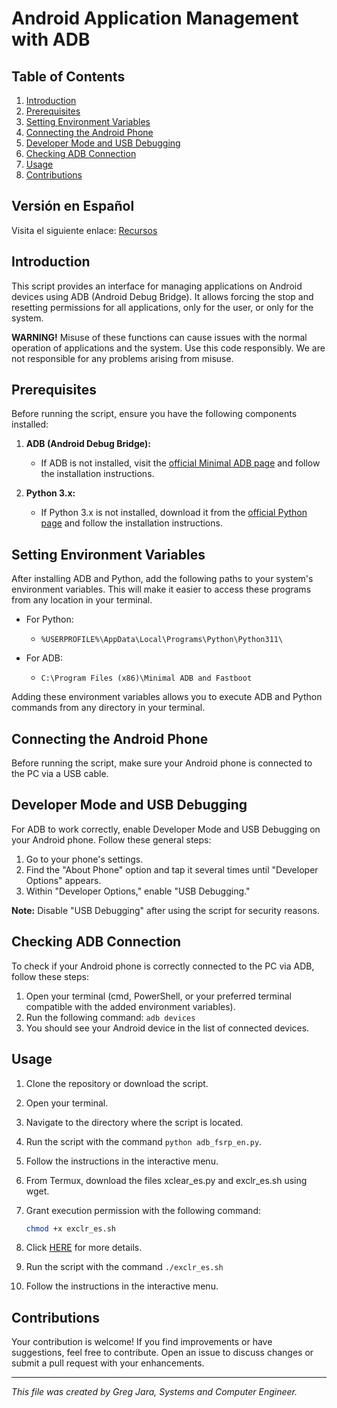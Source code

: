 # Android Application Management with ADB

## Table of Contents

1. [Introduction](#introduction)
2. [Prerequisites](#prerequisites)
3. [Setting Environment Variables](#setting-environment-variables)
4. [Connecting the Android Phone](#connecting-the-android-phone)
5. [Developer Mode and USB Debugging](#developer-mode-and-usb-debugging)
6. [Checking ADB Connection](#checking-adb-connection)
7. [Usage](#usage)
8. [Contributions](#contributions)

## Versión en Español

Visita el siguiente enlace: [Recursos](https://github.com/greg4rn/XClear/blob/main/Espa%C3%B1ol/README_ES.md)

## Introduction

This script provides an interface for managing applications on Android devices using ADB (Android Debug Bridge). It allows forcing the stop and resetting permissions for all applications, only for the user, or only for the system.

**WARNING!**
Misuse of these functions can cause issues with the normal operation of applications and the system. Use this code responsibly. We are not responsible for any problems arising from misuse.

## Prerequisites

Before running the script, ensure you have the following components installed:

1. **ADB (Android Debug Bridge):**
   - If ADB is not installed, visit the [official Minimal ADB page](https://androidmtk.com/download-minimal-adb-fastboot-tool) and follow the installation instructions.

2. **Python 3.x:**
   - If Python 3.x is not installed, download it from the [official Python page](https://www.python.org/downloads/) and follow the installation instructions.

## Setting Environment Variables

After installing ADB and Python, add the following paths to your system's environment variables. This will make it easier to access these programs from any location in your terminal.

- For Python:
  - `%USERPROFILE%\AppData\Local\Programs\Python\Python311\`

- For ADB:
  - `C:\Program Files (x86)\Minimal ADB and Fastboot`

Adding these environment variables allows you to execute ADB and Python commands from any directory in your terminal.

## Connecting the Android Phone

Before running the script, make sure your Android phone is connected to the PC via a USB cable.

## Developer Mode and USB Debugging

For ADB to work correctly, enable Developer Mode and USB Debugging on your Android phone. Follow these general steps:

1. Go to your phone's settings.
2. Find the "About Phone" option and tap it several times until "Developer Options" appears.
3. Within "Developer Options," enable "USB Debugging."

**Note:** Disable "USB Debugging" after using the script for security reasons.

## Checking ADB Connection

To check if your Android phone is correctly connected to the PC via ADB, follow these steps:

1. Open your terminal (cmd, PowerShell, or your preferred terminal compatible with the added environment variables).
2. Run the following command: `adb devices`
3. You should see your Android device in the list of connected devices.

## Usage

1. Clone the repository or download the script.
2. Open your terminal.
3. Navigate to the directory where the script is located.
4. Run the script with the command `python adb_fsrp_en.py`.
5. Follow the instructions in the interactive menu.

1. From Termux, download the files xclear_es.py and exclr_es.sh using wget.
2. Grant execution permission with the following command:
   ```bash
   chmod +x exclr_es.sh
   ```
3. Click [HERE](https://github.com/greg4rn/XClear/blob/main/Instructions.md) for more details.
4. Run the script with the command `./exclr_es.sh`
5. Follow the instructions in the interactive menu.

## Contributions

Your contribution is welcome! If you find improvements or have suggestions, feel free to contribute. Open an issue to discuss changes or submit a pull request with your enhancements.

---

*This file was created by Greg Jara, Systems and Computer Engineer.*
